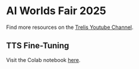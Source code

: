 # AI Worlds Fair 2025

Find more resources on the [Trelis Youtube Channel](https://www.youtube.com/@TrelisResearch).

## TTS Fine-Tuning

Visit the Colab notebook [here](https://colab.research.google.com/drive/1Qo_WseDLTPBB0TA_GnTiHiov_nCxY4hG?usp=sharing).